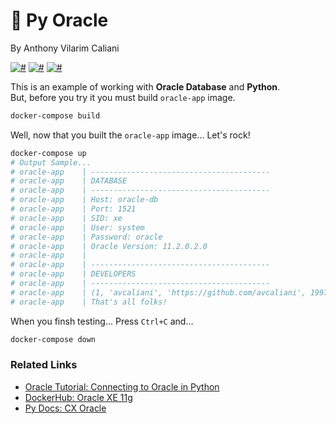 # 🐍 Py Oracle
By Anthony Vilarim Caliani

[![#](https://img.shields.io/badge/licence-MIT-lightseagreen.svg)](#) [![#](https://img.shields.io/badge/python-3.8.x-yellow.svg)](#) [![#](https://img.shields.io/badge/database-oracle--xe--11g-red.svg)](#)

This is an example of working with **Oracle Database** and **Python**.<br>
But, before you try it you must build `oracle-app` image.
```bash
docker-compose build
```

Well, now that you built the `oracle-app` image... Let's rock!
```bash
docker-compose up
# Output Sample...
# oracle-app    | ----------------------------------------
# oracle-app    | DATABASE
# oracle-app    | ----------------------------------------
# oracle-app    | Host: oracle-db
# oracle-app    | Port: 1521
# oracle-app    | SID: xe
# oracle-app    | User: system
# oracle-app    | Password: oracle
# oracle-app    | Oracle Version: 11.2.0.2.0
# oracle-app    | 
# oracle-app    | ----------------------------------------
# oracle-app    | DEVELOPERS
# oracle-app    | ----------------------------------------
# oracle-app    | (1, 'avcaliani', 'https://github.com/avcaliani', 1997, datetime.datetime(2020, 8, 19, 23, 4, 17))
# oracle-app    | That's all folks!
```

When you finsh testing... Press `Ctrl+C` and...
```bash
docker-compose down
```

### Related Links
- [Oracle Tutorial: Connecting to Oracle in Python](https://www.oracletutorial.com/python-oracle/connecting-to-oracle-database-in-python/)
- [DockerHub: Oracle XE 11g](https://hub.docker.com/r/oracleinanutshell/oracle-xe-11g)
- [Py Docs: CX Oracle](https://cx-oracle.readthedocs.io/en/latest/)

